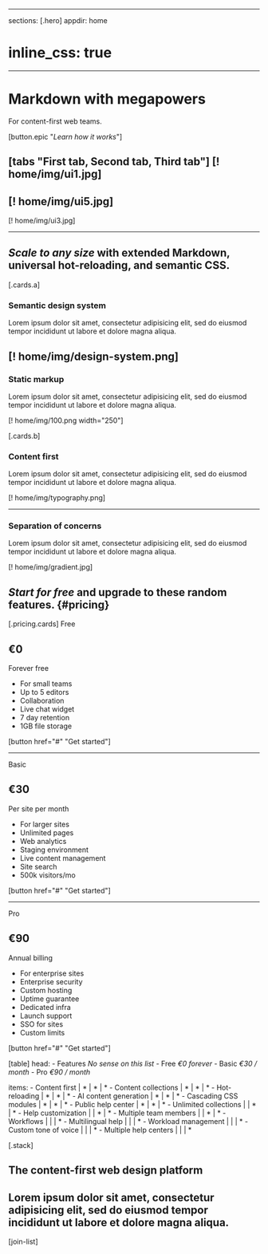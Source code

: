 
---
sections: [.hero]
appdir: home
# inline_css: true
---

# Markdown with megapowers
For content-first web teams.

[button.epic "*Learn how it works*"]

[tabs "First tab, Second tab, Third tab"]
  [! home/img/ui1.jpg]
  ---
  [! home/img/ui5.jpg]
  ---
  [! home/img/ui3.jpg]


------------------

## *Scale to any size* with extended Markdown, universal hot-reloading, and semantic CSS.

[.cards.a]
  ### Semantic design system
  Lorem ipsum dolor sit amet, consectetur adipisicing elit, sed do eiusmod tempor incididunt ut labore et dolore magna aliqua.

  [! home/img/design-system.png]
  ---
  ### Static markup
  Lorem ipsum dolor sit amet, consectetur adipisicing elit, sed do eiusmod tempor incididunt ut labore et dolore magna aliqua.

  [! home/img/100.png width="250"]

[.cards.b]
  ### Content first
  Lorem ipsum dolor sit amet, consectetur adipisicing elit, sed do eiusmod tempor incididunt ut labore et dolore magna aliqua.

  [! home/img/typography.png]

  ---
  ### Separation of concerns
  Lorem ipsum dolor sit amet, consectetur adipisicing elit, sed do eiusmod tempor incididunt ut labore et dolore magna aliqua.

  [! home/img/gradient.jpg]



## *Start for free* and upgrade to these random features. {#pricing}

[.pricing.cards]
  Free
  ## €0
  Forever free

  * For small teams
  * Up to 5 editors
  * Collaboration
  * Live chat widget
  * 7 day retention
  * 1GB file storage

  [button href="#" "Get started"]

  ---
  Basic
  ## €30
  Per site per month

  * For larger sites
  * Unlimited pages
  * Web analytics
  * Staging environment
  * Live content management
  * Site search
  * 500k visitors/mo

  [button href="#" "Get started"]

  ---
  Pro
  ## €90
  Annual billing

  * For enterprise sites
  * Enterprise security
  * Custom hosting
  * Uptime guarantee
  * Dedicated infra
  * Launch support
  * SSO for sites
  * Custom limits

  [button href="#" "Get started"]


[table]
  head:
    - Features *No sense on this list*
    - Free *€0 forever*
    - Basic *€30 / month*
    - Pro *€90 / month*

  items:
    - Content first               | * | * | *
    - Content collections         | * | * | *
    - Hot-reloading               | * | * | *
    - AI content generation       | * | * | *
    - Cascading CSS modules       | * | * | *
    - Public help center          | * | * | *
    - Unlimited collections       |   | * | *
    - Help customization          |   | * | *
    - Multiple team members       |   | * | *
    - Workflows                   |   |   | *
    - Multilingual help           |   |   | *
    - Workload management         |   |   | *
    - Custom tone of voice        |   |   | *
    - Multiple help centers       |   |   | *

[.stack]
  ## The content-first web design platform
  Lorem ipsum dolor sit amet, consectetur adipisicing elit, sed do eiusmod tempor incididunt ut labore et dolore magna aliqua.
  ---
  [join-list]